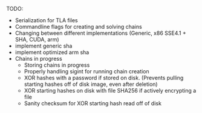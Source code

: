 TODO:
* Serialization for TLA files
* Commandline flags for creating and solving chains
* Changing between different implementations (Generic, x86 SSE4.1 + SHA, CUDA, arm)
* implement generic sha
* implement optimized arm sha
* Chains in progress
  * Storing chains in progress
  * Properly handling sigint for running chain creation 
  * XOR hashes with a password if stored on disk. (Prevents pulling starting hashes off of disk image, even after deletion)
  * XOR starting hashes on disk with file SHA256 if actively encrypting a file
  * Sanity checksum for XOR starting hash read off of disk
